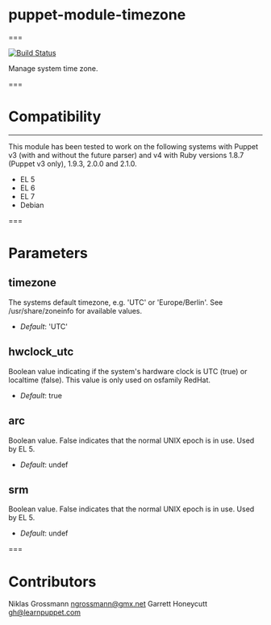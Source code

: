 # puppet-module-timezone
===

[![Build Status](https://api.travis-ci.org/ghoneycutt/puppet-module-timezone.png?branch=master)](https://travis-ci.org/ghoneycutt/puppet-module-timezone)

Manage system time zone.

===

# Compatibility
---------------
This module has been tested to work on the following systems with Puppet v3
(with and without the future parser) and v4 with Ruby versions 1.8.7 (Puppet v3
only), 1.9.3, 2.0.0 and 2.1.0.

* EL 5
* EL 6
* EL 7
* Debian

===

# Parameters

timezone
--------
The systems default timezone, e.g. 'UTC' or 'Europe/Berlin'.
See /usr/share/zoneinfo for available values.

- *Default*: 'UTC'

hwclock_utc
-----------
Boolean value indicating if the system's hardware clock is
UTC (true) or localtime (false). This value is only
used on osfamily RedHat.

- *Default*: true

arc
---
Boolean value. False indicates that the normal UNIX epoch is in use. Used by EL 5.

- *Default*: undef

srm
---
Boolean value. False indicates that the normal UNIX epoch is in use. Used by EL 5.

- *Default*: undef

===

# Contributors

Niklas Grossmann <ngrossmann@gmx.net>
Garrett Honeycutt <gh@learnpuppet.com>
